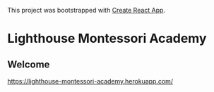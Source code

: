 This project was bootstrapped with [Create React App](https://github.com/facebook/create-react-app).

# Lighthouse Montessori Academy

## Welcome 

https://lighthouse-montessori-academy.herokuapp.com/

